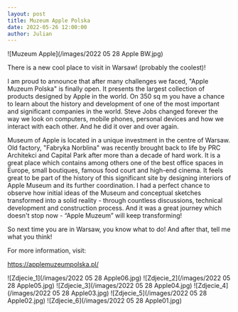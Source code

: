 ```yaml
---
layout: post  
title: Muzeum Apple Polska
date: 2022-05-26 12:00:00
author: Julian
---
```

![Muzeum Apple](/images/2022 05 28 Apple BW.jpg)

<!--excerpt-->

There is a new cool place to visit in Warsaw! (probably the coolest)!

I am proud to announce that after many challenges we faced, "Apple Muzeum Polska" is finally open. It presents the largest collection of products designed by Apple in the world. On 350 sq m you have a chance to learn about the history and development of one of the most important and significant companies in the world. Steve Jobs changed forever the way we look on computers, mobile phones, personal devices and how we interact with each other. And he did it over and over again.

Museum of Apple is located in a unique investment in the centre of Warsaw. Old factory, "Fabryka Norblina" was recently brought back to life by PRC Architekci and Capital Park after more than a decade of hard work. It is a great place which contains among others one of the best office spaces in Europe, small boutiques, famous food court and high-end cinema.
It feels great to be part of the history of this significant site by designing interiors of Apple Museum and its further coordination. I had a perfect chance to observe how initial ideas of the Museum and conceptual sketches transformed into a solid reality - through countless discussions, technical development and construction process. And it was a great journey which doesn't stop now - “Apple Muzeum” will keep transforming!

So next time you are in Warsaw, you know what to do! And after that, tell me what you think!

For more information, visit:

https://applemuzeumpolska.pl/

![Zdjecie_1](/images/2022 05 28 Apple06.jpg)
![Zdjecie_2](/images/2022 05 28 Apple05.jpg)
![Zdjecie_3](/images/2022 05 28 Apple04.jpg)
![Zdjecie_4](/images/2022 05 28 Apple03.jpg)
![Zdjecie_5](/images/2022 05 28 Apple02.jpg)
![Zdjecie_6](/images/2022 05 28 Apple01.jpg)
